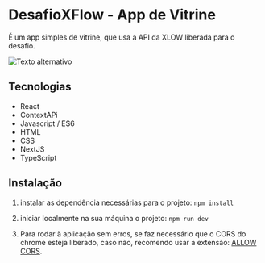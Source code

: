 # DesafioXFlow - App de Vitrine
É um app simples de vitrine, que usa a API da XLOW liberada para o desafio.

![Texto alternativo](https://i.imgur.com/9P2UI2p.png)
## Tecnologias
- React
- ContextAPi
- Javascript / ES6
- HTML
- CSS
- NextJS
- TypeScript


## Instalação
1. instalar as dependência necessárias para o projeto: ```npm install```
2. iniciar localmente na sua máquina o projeto: ```npm run dev```

3. Para rodar à aplicação sem erros, se faz necessário que o CORS do chrome esteja liberado, caso não, recomendo usar a extensão: [ALLOW CORS](https://mybrowseraddon.com/access-control-allow-origin.html).


